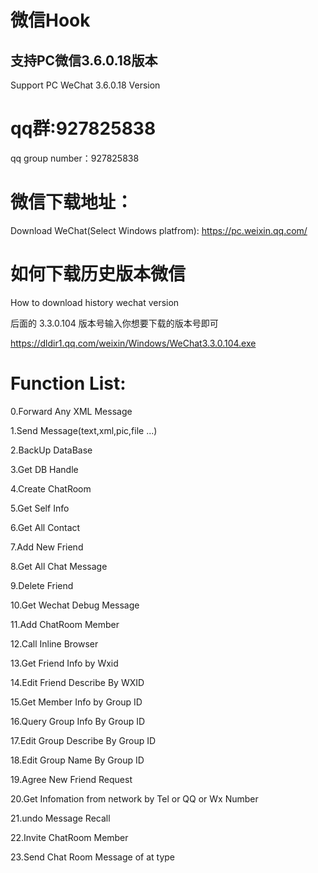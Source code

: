 
# 微信Hook

## 支持PC微信3.6.0.18版本
Support PC WeChat 3.6.0.18 Version

# qq群:927825838
qq group number：927825838


# 微信下载地址：
Download WeChat(Select Windows platfrom): https://pc.weixin.qq.com/

# 如何下载历史版本微信
How to download history wechat version

后面的 3.3.0.104 版本号输入你想要下载的版本号即可

https://dldir1.qq.com/weixin/Windows/WeChat3.3.0.104.exe

# Function List:

0.Forward Any XML Message

1.Send Message(text,xml,pic,file ...)  

2.BackUp DataBase

3.Get DB Handle

4.Create ChatRoom

5.Get Self Info

6.Get All Contact

7.Add New Friend

8.Get All Chat Message

9.Delete Friend

10.Get Wechat Debug Message

11.Add ChatRoom Member

12.Call Inline Browser

13.Get Friend Info by Wxid

14.Edit Friend Describe By WXID

15.Get Member Info by Group ID

16.Query Group Info By Group ID

17.Edit Group Describe By Group ID

18.Edit Group Name By Group ID

19.Agree New Friend Request

20.Get Infomation from network by Tel or QQ or Wx Number

21.undo Message Recall

22.Invite ChatRoom Member

23.Send Chat Room Message of at type


